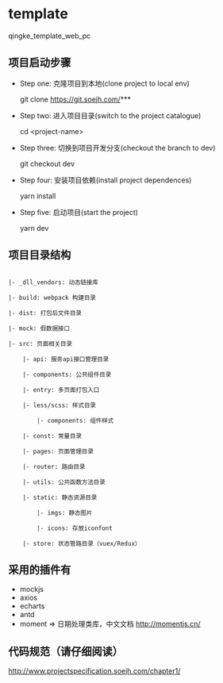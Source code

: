 # template
qingke_template_web_pc
## 项目启动步骤

-   Step one: 克隆项目到本地(clone project to local env)

    git clone https://git.soejh.com/***

-   Step two: 进入项目目录(switch to the project catalogue)

    cd &lt;project-name&gt;

-   Step three: 切换到项目开发分支(checkout the branch to dev)

    git checkout dev

-   Step four: 安装项目依赖(install project dependences)

    yarn install

-   Step five: 启动项目(start the project)

    yarn dev

## 项目目录结构

```

|- _dll_vendors: 动态链接库

|- build: webpack 构建目录

|- dist: 打包后文件目录

|- mock: 假数据接口

|- src: 页面相关目录

    |- api: 服务api接口管理目录

    |- components: 公共组件目录

    |- entry: 多页面打包入口

    |- less/scss: 样式目录

        |- components: 组件样式

    |- const: 常量目录

    |- pages: 页面管理目录

    |- router: 路由目录

    |- utils: 公共函数方法目录

    |- static: 静态资源目录

        |- imgs: 静态图片

        |- icons: 存放iconfont

    |- store: 状态管路目录（vuex/Redux）

```

## 采用的插件有

-   mockjs
-   axios
-   echarts
-   antd
-   moment => 日期处理类库，中文文档 http://momentjs.cn/

## 代码规范（请仔细阅读）

http://www.projectspecification.soejh.com/chapter1/

